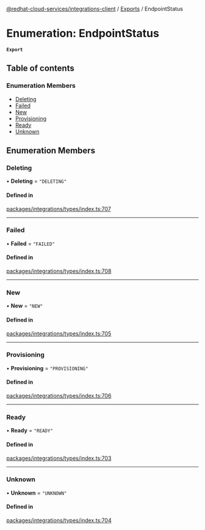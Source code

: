 [@redhat-cloud-services/integrations-client](../README.md) / [Exports](../modules.md) / EndpointStatus

# Enumeration: EndpointStatus

**`Export`**

## Table of contents

### Enumeration Members

- [Deleting](EndpointStatus.md#deleting)
- [Failed](EndpointStatus.md#failed)
- [New](EndpointStatus.md#new)
- [Provisioning](EndpointStatus.md#provisioning)
- [Ready](EndpointStatus.md#ready)
- [Unknown](EndpointStatus.md#unknown)

## Enumeration Members

### Deleting

• **Deleting** = ``"DELETING"``

#### Defined in

[packages/integrations/types/index.ts:707](https://github.com/RedHatInsights/javascript-clients/blob/master/packages/integrations/types/index.ts#L707)

___

### Failed

• **Failed** = ``"FAILED"``

#### Defined in

[packages/integrations/types/index.ts:708](https://github.com/RedHatInsights/javascript-clients/blob/master/packages/integrations/types/index.ts#L708)

___

### New

• **New** = ``"NEW"``

#### Defined in

[packages/integrations/types/index.ts:705](https://github.com/RedHatInsights/javascript-clients/blob/master/packages/integrations/types/index.ts#L705)

___

### Provisioning

• **Provisioning** = ``"PROVISIONING"``

#### Defined in

[packages/integrations/types/index.ts:706](https://github.com/RedHatInsights/javascript-clients/blob/master/packages/integrations/types/index.ts#L706)

___

### Ready

• **Ready** = ``"READY"``

#### Defined in

[packages/integrations/types/index.ts:703](https://github.com/RedHatInsights/javascript-clients/blob/master/packages/integrations/types/index.ts#L703)

___

### Unknown

• **Unknown** = ``"UNKNOWN"``

#### Defined in

[packages/integrations/types/index.ts:704](https://github.com/RedHatInsights/javascript-clients/blob/master/packages/integrations/types/index.ts#L704)
